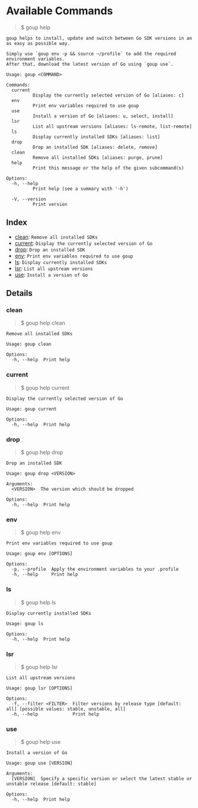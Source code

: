 # Available Commands


> $ goup help

```
goup helps to install, update and switch between Go SDK versions in an as easy as possible way.

Simply use `goup env -p && source ~/profile` to add the required environment variables. 
After that, download the latest version of Go using `goup use`.

Usage: goup <COMMAND>

Commands:
  current
          Display the currently selected version of Go [aliases: c]
  env
          Print env variables required to use goup
  use
          Install a version of Go [aliases: u, select, install]
  lsr
          List all upstream versions [aliases: ls-remote, list-remote]
  ls
          Display currently installed SDKs [aliases: list]
  drop
          Drop an installed SDK [aliases: delete, remove]
  clean
          Remove all installed SDKs [aliases: purge, prune]
  help
          Print this message or the help of the given subcommand(s)

Options:
  -h, --help
          Print help (see a summary with '-h')

  -V, --version
          Print version
```


## Index


- [clean](#clean): `Remove all installed SDKs`
- [current](#current): `Display the currently selected version of Go`
- [drop](#drop): `Drop an installed SDK`
- [env](#env): `Print env variables required to use goup`
- [ls](#ls): `Display currently installed SDKs`
- [lsr](#lsr): `List all upstream versions`
- [use](#use): `Install a version of Go`

## Details


### clean

> $ goup help clean

```
Remove all installed SDKs

Usage: goup clean

Options:
  -h, --help  Print help
```

### current

> $ goup help current

```
Display the currently selected version of Go

Usage: goup current

Options:
  -h, --help  Print help
```

### drop

> $ goup help drop

```
Drop an installed SDK

Usage: goup drop <VERSION>

Arguments:
  <VERSION>  The version which should be dropped

Options:
  -h, --help  Print help
```

### env

> $ goup help env

```
Print env variables required to use goup

Usage: goup env [OPTIONS]

Options:
  -p, --profile  Apply the environment variables to your .profile
  -h, --help     Print help
```

### ls

> $ goup help ls

```
Display currently installed SDKs

Usage: goup ls

Options:
  -h, --help  Print help
```

### lsr

> $ goup help lsr

```
List all upstream versions

Usage: goup lsr [OPTIONS]

Options:
  -f, --filter <FILTER>  Filter versions by release type [default: all] [possible values: stable, unstable, all]
  -h, --help             Print help
```

### use

> $ goup help use

```
Install a version of Go

Usage: goup use [VERSION]

Arguments:
  [VERSION]  Specify a specific version or select the latest stable or unstable release [default: stable]

Options:
  -h, --help  Print help
```


